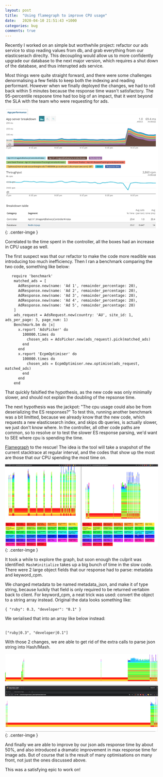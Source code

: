 ```yaml
---
layout: post
title:  "Using flamegraph to improve CPU usage"
date:   2020-04-10 21:51:43 +1000
categories: bug
comments: true
---
```


Recently I worked on an simple but worthwhile project: refactor our ads service to stop reading values from db, and
grab everything from our elasticserach direclty. This decoupling would allow us to more confidently upgrade our database to the next major version,
which requires a shut down of the database, and thus interupted ads service.

Most things were quite straight forward, and there were some challenges denormalising a few fields to keep both the indexing and reading performant.
However when we finally deployed the changes, we had to roll back within 5 minutes because the response time wasn't satisfactory. The 95-percentile
resposne time had too big of an impact, that it went beyond the SLA with the team who were requesting for ads.

![response-time-increase](/images/response-time-increase.png){: .center-imge }

Correlated to the time spent in the controller, all the boxes had an increase in CPU usage as well.

The first suspect was that our refactor to make the code more readible was introducing too much inefficiency. Then I ran a benchmark comparing
the two code, something like below:

```
   require 'benchmark'
    matched_ads = [
      AdResponse.new(name: 'Ad 1', remainder_percentage: 20),
      AdResponse.new(name: 'Ad 2', remainder_percentage: 20),
      AdResponse.new(name: 'Ad 3', remainder_percentage: 20),
      AdResponse.new(name: 'Ad 4', remainder_percentage: 20),
      AdResponse.new(name: 'Ad 5', remainder_percentage: 20)
    ]
    ads_request = AdsRequest.new(country: 'AU', site_id: 1, ads_per_page: 3, page_num: 1)
    Benchmark.bm do |x|
      x.report 'AdsPicker' do
        100000.times do
          chosen_ads = AdsPicker.new(ads_request).pick(matched_ads)
        end
      end
      x.report 'EcpmOptimiser' do
        100000.times do
          chosen_ads = EcpmOptimiser.new.optimise(ads_request, matched_ads)
        end
      end
    end
```

That quickly falsified the hypothesis, as the new code was only minimally slower, and should not explain the doubling of the repsonse time.

The next hypothesis was the jackpot: "The cpu usage could also be from deserializing the ES responses?"
To test this, running another benchmark was a bit limitted, because we already know that the new code,
which requests a new elasticsearch index, and skips db queries, is actually slower, we just don't know where.
In the controller, all other code paths are common, so to resolve or to test the slower ES response parsing, we'd want to SEE where cpu is spending
the time.

[Flamegraph](https://github.com/SamSaffron/flamegraph) to the rescue! The idea is the tool will take a snapshot of the current stacktrace
at regular interval, and the codes that show up the most are those that our CPU spending the most time on.

![flamegraph-comparison](/images/flamegraph-comparison.png){: .center-imge }

It took a while to explore the graph, but soon enough the culprit was identified: `Mash#initialize` takes up a big bunch of time in the slow code.
There were 2 large object fields that our response had to parse: metadata and keyword_cpm.

We changed metadata to be named metadata_json, and make it of type string, because luckily that field is only required to be returned vertabim back to client.
For keyword_cpm, a neat trick was used: convert the object to a string array instead. Original the data looks something like:
```
{ "ruby": 0.3, "developer": "0.1" }
```
We serialised that into an array like below instead:
```

["ruby|0.3", "developer|0.1"]
```

With those 2 changes, we are able to get rid of the extra calls to parse json string into Hash/Mash.

![flamegraph-comparison-improved](/images/flamegraph-comparison-improved.png){: .center-imge }

And finally we are able to improve by our json ads response time by about 50%, and also introduced a dramatic improvement in max response
time for image ads. But of course that is the result of many optimisations on many front, not just the ones discussed above.

This was a satisfying epic to work on!

